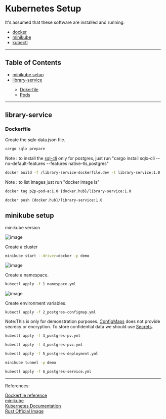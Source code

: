 # Kubernetes Setup

It's assumed that these software are installed and running:

<ul>
  <li><a href="https://docs.docker.com/engine/install/ubuntu/" target="_blank">docker</a></li>
  <li><a href="https://minikube.sigs.k8s.io/docs/start/" target="_blank">minikube</a></li>
  <li><a href="https://kubernetes.io/docs/tasks/tools/install-kubectl-linux/" target="_blank">kubectl</a></li>
</ul>
<hr>

## Table of Contents<br>
<ul>
  <li><a href="https://github.com/gcp-development/web-application/tree/main/kubernetes-setup#minikube-setup" target="_self">minikube setup</a></li>
  <li><a href="" target="_self">library-service</a></li>
  <ul>
    <li><a href="" target="_self">Dokerfile</a></li>
    <li><a href="" target="_self">Pods</a></li>
  </ul>
</ul>
<hr>

## library-service

### Dockerfile

Create the sqlx-data.json file.
```bash
cargo sqlx prepare
```
Note : to install the [sql-cli](https://crates.io/crates/sqlx-cli) only for postgres, just run "cargo install sqlx-cli --no-default-features --features native-tls,postgres"

```bash
docker build -f /library-service-dockerfile.dev -t library-service:1.0 .
```
Note : to list images just run "docker image ls"

```bash
docker tag p2p-pod-a:1.0 {docker.hub}/library-service:1.0
```

```bash
docker push {docker.hub}/library-service:1.0
```
## minikube setup

minikube version

![image](https://user-images.githubusercontent.com/76512851/222912565-1742b8a7-2b23-45f2-9007-bb1ade990be1.png)

Create a cluster
```bash
minikube start --driver=docker -p demo
```
![image](https://user-images.githubusercontent.com/76512851/222913292-c33b7a20-b00f-49f8-a8df-3bca70837d51.png)

Create a namespace.
```bash
kubectl apply -f 1_namespace.yml
```
![image](https://user-images.githubusercontent.com/76512851/222913681-a1d8f917-2fed-4ffa-8ded-90470a354d43.png)

Create environment variables.
```bash
kubectl apply -f 2_postgres-configmap.yml
```
Note:This is only for demonstration purposes. [ConfigMaps](https://kubernetes.io/docs/concepts/configuration/configmap/) does not provide secrecy or encryption. To store confidential data we should use [Secrets](https://kubernetes.io/docs/concepts/configuration/secret/).

```bash
kubectl apply -f 3_postgres-pv.yml
```

```bash
kubectl apply -f 4_postgres-pvc.yml
```

```bash
kubectl apply -f 5_postgres-deployment.yml
```

```bash
minikube tunnel -p demo
```

```bash
kubectl apply -f 6_postgres-service.yml
```


<hr>
References:<br>

[Dockerfile reference](https://docs.docker.com/engine/reference/builder/)<br>
[minikube](https://minikube.sigs.k8s.io/docs/)<br>
[Kubernetes Documentation](https://kubernetes.io/docs/home/)<br>
[Rust Official Image](https://hub.docker.com/_/rust)
